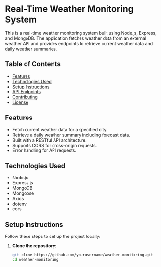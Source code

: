 # Real-Time Weather Monitoring System

This is a real-time weather monitoring system built using Node.js, Express, and MongoDB. The application fetches weather data from an external weather API and provides endpoints to retrieve current weather data and daily weather summaries.

## Table of Contents

- [Features](#features)
- [Technologies Used](#technologies-used)
- [Setup Instructions](#setup-instructions)
- [API Endpoints](#api-endpoints)
- [Contributing](#contributing)
- [License](#license)

## Features

- Fetch current weather data for a specified city.
- Retrieve a daily weather summary including forecast data.
- Built with a RESTful API architecture.
- Supports CORS for cross-origin requests.
- Error handling for API requests.

## Technologies Used

- Node.js
- Express.js
- MongoDB
- Mongoose
- Axios
- dotenv
- cors

## Setup Instructions

Follow these steps to set up the project locally:

1. **Clone the repository**:
   ```bash
   git clone https://github.com/yourusername/weather-monitoring.git
   cd weather-monitoring
